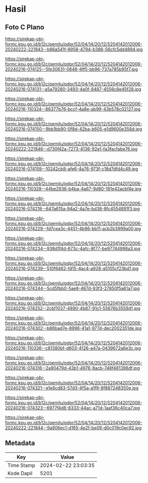 # Hasil

## Foto C Plano

https://sirekap-obj-formc.kpu.go.id/b12c/pemilu/pdpr/52/04/14/20/12/5204142012006-20240222-221843--b86a541f-6958-4794-b386-56cfc5dd4894.jpg

https://sirekap-obj-formc.kpu.go.id/b12c/pemilu/pdpr/52/04/14/20/12/5204142012006-20240216-074125--5fe30631-0848-4ff5-bb96-737a785b95f7.jpg

https://sirekap-obj-formc.kpu.go.id/b12c/pemilu/pdpr/52/04/14/20/12/5204142012006-20240216-074131--a5a79280-3493-4a0f-8487-4556c8e45f28.jpg

https://sirekap-obj-formc.kpu.go.id/b12c/pemilu/pdpr/52/04/14/20/12/5204142012006-20240216-110324--86377b76-bccf-4a8e-ab99-43b578c02127.jpg

https://sirekap-obj-formc.kpu.go.id/b12c/pemilu/pdpr/52/04/14/20/12/5204142012006-20240216-074150--9bb1bb90-0f8d-42ba-b605-e1d9600e356d.jpg

https://sirekap-obj-formc.kpu.go.id/b12c/pemilu/pdpr/52/04/14/20/12/5204142012006-20240222-221846--d730f42a-7273-4136-92e1-fa3facfabe76.jpg

https://sirekap-obj-formc.kpu.go.id/b12c/pemilu/pdpr/52/04/14/20/12/5204142012006-20240216-074159--10242cb8-afe6-4a76-973f-c18d7dfd4c49.jpg

https://sirekap-obj-formc.kpu.go.id/b12c/pemilu/pdpr/52/04/14/20/12/5204142012006-20240216-110328--44be2936-b4ba-4a67-9d80-181e42acbf4e.jpg

https://sirekap-obj-formc.kpu.go.id/b12c/pemilu/pdpr/52/04/14/20/12/5204142012006-20240216-074218--647a615a-94a2-4a7e-bd38-8fc4554691f3.jpg

https://sirekap-obj-formc.kpu.go.id/b12c/pemilu/pdpr/52/04/14/20/12/5204142012006-20240216-074229--fd7cea3c-4451-4b96-bb11-acb2b3999a00.jpg

https://sirekap-obj-formc.kpu.go.id/b12c/pemilu/pdpr/52/04/14/20/12/5204142012006-20240216-074234--938d1f4d-673c-4afc-8f77-be97744998a3.jpg

https://sirekap-obj-formc.kpu.go.id/b12c/pemilu/pdpr/52/04/14/20/12/5204142012006-20240216-074239--510f6462-fd15-4ac4-a928-a5105cf23bd1.jpg

https://sirekap-obj-formc.kpu.go.id/b12c/pemilu/pdpr/52/04/14/20/12/5204142012006-20240216-074244--5cd5fbb0-5ae8-467d-93f3-27850f5a61a7.jpg

https://sirekap-obj-formc.kpu.go.id/b12c/pemilu/pdpr/52/04/14/20/12/5204142012006-20240216-074252--2cbf1037-4890-4b87-91c1-55676b3559d1.jpg

https://sirekap-obj-formc.kpu.go.id/b12c/pemilu/pdpr/52/04/14/20/12/5204142012006-20240216-074302--b86bad7e-8996-41a1-977d-dec2002351de.jpg

https://sirekap-obj-formc.kpu.go.id/b12c/pemilu/pdpr/52/04/14/20/12/5204142012006-20240216-110336--c81380bf-d603-4126-a47a-0439672a6e3c.jpg

https://sirekap-obj-formc.kpu.go.id/b12c/pemilu/pdpr/52/04/14/20/12/5204142012006-20240216-074316--2a90479d-43b1-4976-8acb-748f481398df.jpg

https://sirekap-obj-formc.kpu.go.id/b12c/pemilu/pdpr/52/04/14/20/12/5204142012006-20240216-074321--e1e6cd83-57d3-4f5a-a1f9-8f887248350e.jpg

https://sirekap-obj-formc.kpu.go.id/b12c/pemilu/pdpr/52/04/14/20/12/5204142012006-20240216-074323--6977f4d8-8333-44ac-a71d-1aaf36c40ca7.jpg

https://sirekap-obj-formc.kpu.go.id/b12c/pemilu/pdpr/52/04/14/20/12/5204142012006-20240222-221844--9a906ec1-d165-4e2f-be09-d0c019c0ec92.jpg


## Metadata

| Key        | Value               |
| ---------- | ------------------- |
| Time Stamp | 2024-02-22 23:03:35 |
| Kode Dapil | 5201                |



